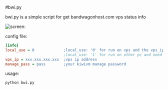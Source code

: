 #bwi.py

bwi.py is a simple script for get bandwagonhost.com vps status info


![screen:](https://raw.githubusercontent.com/tlhc/bandwagon-info/master/bwg.png)


config file:

``` cfg
[info]
local_use = 0             ;local_use: '0' for run on vps and the vps_ip parm can be empty
                          ;local_use: '1' for run on other pc and need vps_ip config
vps_ip = xxx.xxx.xxx.xxx  ;vps ip address
manage_pass = pass        ;your kiwivm manage password
```

usage:

``` bash
python bwi.py
```
